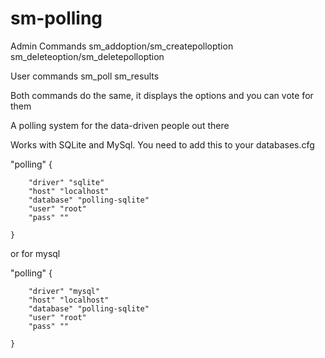 # sm-polling
Admin Commands
sm_addoption/sm_createpolloption 
sm_deleteoption/sm_deletepolloption

User commands
sm_poll
sm_results

Both commands do the same, it displays the options and you can vote for them

A polling system for the data-driven people out there

Works with SQLite and MySql. You need to add this to your databases.cfg

"polling"
	{

    	"driver" "sqlite"
    	"host" "localhost"
    	"database" "polling-sqlite"
    	"user" "root"
    	"pass" ""

	}
  
  or for mysql
  
  "polling"
	{

    	"driver" "mysql"
    	"host" "localhost"
    	"database" "polling-sqlite"
    	"user" "root"
    	"pass" ""

	}
